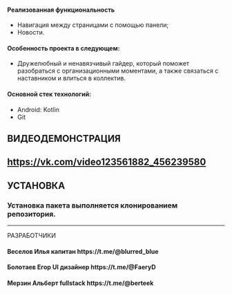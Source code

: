 <h4>Реализованная функциональность</h4>
<ul>
    <li>Навигация между страницами с помощью панели;</li>
    <li>Новости.</li>
</ul> 
<h4>Особенность проекта в следующем:</h4>
<ul>
 <li>Дружелюбный и ненавязчивый гайдер, который поможет разобраться с организационными моментами, а также связаться с наставником и влиться в коллектив.</li>
 </ul>
<h4>Основной стек технологий:</h4>
<ul>
	<li>Android: Kotlin</li>
	<li>Git</li>
 </ul>

ВИДЕОДЕМОНСТРАЦИЯ
------------
https://vk.com/video123561882_456239580
------------


УСТАНОВКА
------------
### Установка пакета выполняется клонированием репозитория.
------------

РАЗРАБОТЧИКИ

<h4>Веселов Илья капитан https://t.me/@blurred_blue </h4>
<h4>Болотаев Егор UI дизайнер https://t.me/@FaeryD </h4>
<h4>Мерзин Альберт fullstack https://t.me/@berteek </h4>

